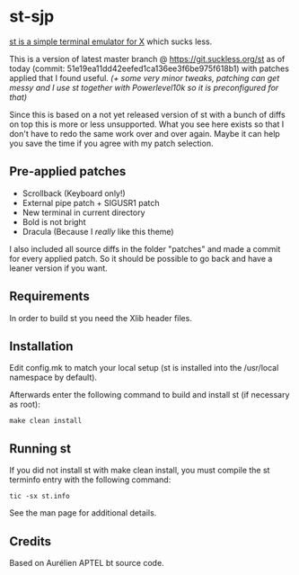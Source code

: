 # st-sjp

[st is a simple terminal emulator for X](https://st.suckless.org/) which sucks less.

This is a version of latest master branch @ https://git.suckless.org/st as of today (commit: 51e19ea11dd42eefed1ca136ee3f6be975f618b1) with patches applied that I found useful. 
_(+ some very minor tweaks, patching can get messy and I use st together with Powerlevel10k so it is preconfigured for that)_

Since this is based on a not yet released version of st with a bunch of diffs on top this is more or less unsupported.
What you see here exists so that I don't have to redo the same work over and over again. Maybe it can help you save the time if you agree with my patch selection.

## Pre-applied patches

- Scrollback (Keyboard only!)
- External pipe patch + SIGUSR1 patch
- New terminal in current directory
- Bold is not bright
- Dracula (Because I _really_ like this theme)

I also included all source diffs in the folder "patches" and made a commit for every applied patch. So it should be possible to go back and have a leaner version if you want.

## Requirements

In order to build st you need the Xlib header files.

## Installation

Edit config.mk to match your local setup (st is installed into
the /usr/local namespace by default).

Afterwards enter the following command to build and install st (if
necessary as root):

    make clean install

## Running st

If you did not install st with make clean install, you must compile
the st terminfo entry with the following command:

    tic -sx st.info

See the man page for additional details.

## Credits

Based on Aurélien APTEL <aurelien dot aptel at gmail dot com> bt source code.
